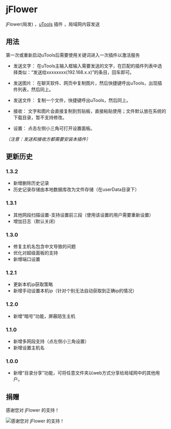 # jFlower
jFlower(局发) ，[uTools](https://u.tools/) 插件 ，局域网内容发送

## 用法
第一次或重新启动uTools后需要使用关键词进入一次插件以激活服务
- 发送文字： 在uTools主输入框输入需要发送的文字，在匹配的插件列表中选择类似：“发送给xxxxxxxx(192.168.x.x)”的条目，回车即可。  
  
- 发送图片： 在聊天软件、网页中复制图片，然后快捷键呼出uTools，出现插件列表，然后同上。
  
- 发送文件： 复制一个文件，快捷键呼出uTools，然后同上。
  
- 接收： 文字和图片会直接复制到剪贴板，直接粘贴使用；文件默认放在系统的下载目录，暂不支持修改。  
  
- 设置： 点击左侧小三角可打开设置面板。
  
*（注意：发送和接收方都需要安装本插件）*

## 更新历史

### 1.3.2
- 新增删除历史记录
- 历史记录存储由本地数据库改为文件存储（在userData目录下）

### 1.3.1
- 其他网段扫描设置-支持设置前三段（使用该设置的用户需要重新设置）
- 增加日志（默认关闭）

### 1.3.0
- 修复主机名包含中文导致的问题
- 优化对超级面板的支持
- 新增端口设置
  
### 1.2.1
- 更新本机ip获取策略
- 新增手动设置本机ip（针对个别无法自动获取到正确ip的情况）  

### 1.2.0 
- 新增“暗号”功能，屏蔽陌生主机  

### 1.1.0 
- 新增多网段支持（点左侧小三角设置）
- 新增设置主机名  

### 1.0.0
- 新增“目录分享”功能，可将任意文件夹以web方式分享给局域网中的其他用户。  
  
  
## 捐赠
感谢您对 jFlower 的支持！

![感谢您对 jFlower 的支持！](https://cdn.jsdelivr.net/gh/dubox/jSearch/public/imgs/wepay.jpg) 